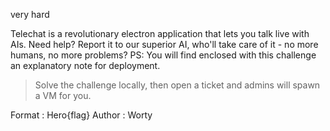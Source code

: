 very hard

Telechat is a revolutionary electron application that lets you talk live with AIs. Need help? Report it to our superior AI, who'll take care of it - no more humans, no more problems?
PS: You will find enclosed with this challenge an explanatory note for deployment.

> Solve the challenge locally, then open a ticket and admins will spawn a VM for you.

Format : Hero{flag}
Author : Worty
